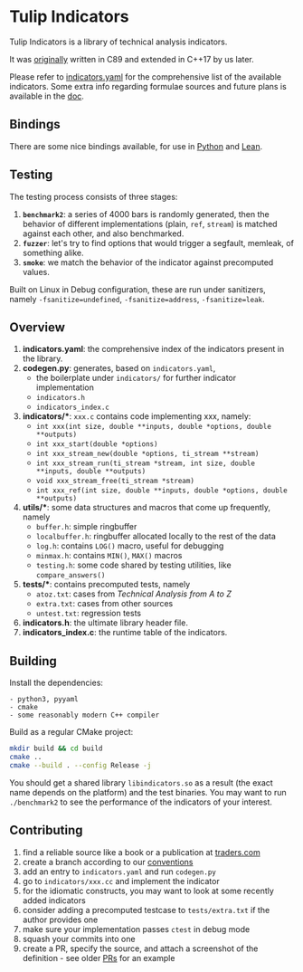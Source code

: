 # Tulip Indicators

Tulip Indicators is a library of technical analysis indicators.

It was [originally](https://github.com/TulipCharts/tulipindicators) written in C89 and extended in C++17 by us later.

Please refer to [indicators.yaml](./indicators.yaml) for the comprehensive list of the available indicators. Some extra info regarding formulae sources and future plans is available in the [doc](https://docs.google.com/spreadsheets/d/1WhdTc_AN-_KF_tgcG8B31Tgy6z-pR9rOv1Nr3dxLn5g/edit#gid=444645194).

## Bindings

There are some nice bindings available, for use in [Python](./bindings/python) and [Lean](./bindings/lean).

## Testing

The testing process consists of three stages:
1. **`benchmark2`**: a series of 4000 bars is randomly generated, then the behavior of different implementations (plain, `ref`, `stream`) is matched against each other, and also benchmarked.
2. **`fuzzer`**: let's try to find options that would trigger a segfault, memleak, of something alike.
3. **`smoke`**: we match the behavior of the indicator against precomputed values.

Built on Linux in Debug configuration, these are run under sanitizers, namely `-fsanitize=undefined`, `-fsanitize=address`, `-fsanitize=leak`.

## Overview

1. **indicators.yaml**: the comprehensive index of the indicators present in the library.
1. **codegen.py**: generates, based on `indicators.yaml`,
    + the boilerplate under `indicators/` for further indicator implementation
    + `indicators.h`
    + `indicators_index.c`
2. **indicators/\***: `xxx.c` contains code implementing xxx, namely:
    + `int xxx(int size, double **inputs, double *options, double **outputs)`
    + `int xxx_start(double *options)`  
    + `int xxx_stream_new(double *options, ti_stream **stream)`
    + `int xxx_stream_run(ti_stream *stream, int size, double **inputs, double **outputs)`
    + `void xxx_stream_free(ti_stream *stream)`   
    + `int xxx_ref(int size, double **inputs, double *options, double **outputs)`  
3. **utils/\***: some data structures and macros that come up frequently, namely
    + `buffer.h`: simple ringbuffer
    + `localbuffer.h`: ringbuffer allocated locally to the rest of the data
    + `log.h`: contains `LOG()` macro, useful for debugging
    + `minmax.h`: contains `MIN()`, `MAX()` macros
    + `testing.h`: some code shared by testing utilities, like `compare_answers()`
4. **tests/\***: contains precomputed tests, namely
    + `atoz.txt`: cases from *Technical Analysis from A to Z*
    + `extra.txt`: cases from other sources
    + `untest.txt`: regression tests
4. **indicators.h**: the ultimate library header file.
5. **indicators_index.c**: the runtime table of the indicators.

## Building

Install the dependencies:

```
- python3, pyyaml
- cmake
- some reasonably modern C++ compiler
```

Build as a regular CMake project:

```bash
mkdir build && cd build
cmake ..
cmake --build . --config Release -j
```

You should get a shared library `libindicators.so` as a result (the exact name depends on the platform) and the test binaries. You may want to run `./benchmark2` to see the performance of the indicators of your interest.

## Contributing

1. find a reliable source like a book or a publication at [traders.com](https://traders.com)
1. create a branch according to our [conventions](https://github.com/hcmc-project/docs/blob/master/git.md)
1. add an entry to `indicators.yaml` and run `codegen.py`
2. go to `indicators/xxx.cc` and implement the indicator
3. for the idiomatic constructs, you may want to look at some recently added indicators
4. consider adding a precomputed testcase to `tests/extra.txt` if the author provides one
4. make sure your implementation passes `ctest` in debug mode
5. squash your commits into one
5. create a PR, specify the source, and attach a screenshot of the definition - see older [PRs](https://github.com/hcmc-project/tulipindicators-private/pull/6) for an example
